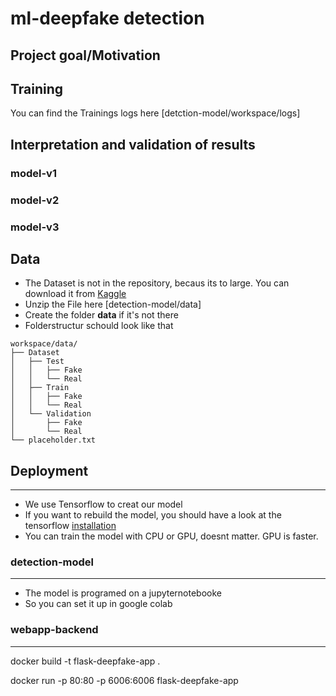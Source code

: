 # ml-deepfake detection

## Project goal/Motivation

## Training

You can find the Trainings logs here [detction-model/workspace/logs]

## Interpretation and validation of results 



### model-v1

### model-v2

### model-v3

## Data

- The Dataset is not in the repository, becaus its to large. You can download it from [Kaggle](https://www.kaggle.com/datasets/manjilkarki/deepfake-and-real-images/data)
- Unzip the File here [detection-model/data]
- Create the folder **data** if it's not there
- Folderstructur schould look like that

```
workspace/data/
├── Dataset
│   ├── Test
│   │   ├── Fake
│   │   └── Real
│   ├── Train
│   │   ├── Fake
│   │   └── Real
│   └── Validation
│       ├── Fake
│       └── Real
└── placeholder.txt
```

## Deployment
---

- We use Tensorflow to creat our model
- If you want to rebuild the model, you should have a look at the tensorflow [installation](https://www.tensorflow.org/install/pip#linux)
- You can train the model with CPU or GPU, doesnt matter. GPU is faster.

### detection-model
---
- The model is programed on a jupyternotebooke
- So you can set it up in google colab

### webapp-backend
---

docker build -t flask-deepfake-app .

docker run -p 80:80 -p 6006:6006 flask-deepfake-app
